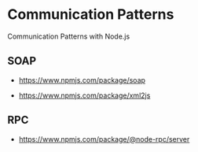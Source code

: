 # Communication Patterns

Communication Patterns with Node.js


## SOAP

* https://www.npmjs.com/package/soap

* https://www.npmjs.com/package/xml2js


## RPC

* https://www.npmjs.com/package/@node-rpc/server
